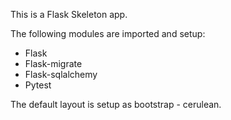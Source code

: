 This is a Flask Skeleton app.

The following modules are imported and setup:
- Flask
- Flask-migrate
- Flask-sqlalchemy
- Pytest

The default layout is setup as bootstrap - cerulean.